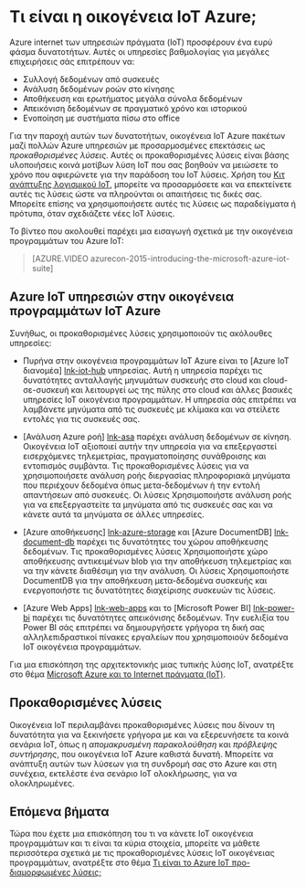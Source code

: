 <properties
    pageTitle="Επισκόπηση της οικογένειας προγραμμάτων του Microsoft Azure IoT | Microsoft Azure"
    description="Επισκόπηση του τρόπου οικογένεια IoT Azure προσφέρει internet των λύσεων προκαθορισμένες ενέργειες που μπορείτε να συλλέξετε, την ανάλυση, και αποθήκευση δεδομένων, παρέχει απεικονίσεις και ενοποίηση με άλλα συστήματα."
    services=""
    suite="iot-suite"
    documentationCenter=""
    authors="dominicbetts"
    manager="timlt"
    editor=""/>

<tags
     ms.service="iot-suite"
     ms.devlang="na"
     ms.topic="get-started-article"
     ms.tgt_pltfrm="na"
     ms.workload="na"
     ms.date="08/09/2016"
     ms.author="dobett"/>

# <a name="what-is-azure-iot-suite"></a>Τι είναι η οικογένεια IoT Azure;

Azure internet των υπηρεσιών πράγματα (IoT) προσφέρουν ένα ευρύ φάσμα δυνατοτήτων. Αυτές οι υπηρεσίες βαθμολογίας για μεγάλες επιχειρήσεις σάς επιτρέπουν να:

- Συλλογή δεδομένων από συσκευές
- Ανάλυση δεδομένων ροών στο κίνησης
- Αποθήκευση και ερωτήματος μεγάλα σύνολα δεδομένων
- Απεικόνιση δεδομένων σε πραγματικό χρόνο και ιστορικού
- Ενοποίηση με συστήματα πίσω στο office

Για την παροχή αυτών των δυνατοτήτων, οικογένεια IoT Azure πακέτων μαζί πολλών Azure υπηρεσιών με προσαρμοσμένες επεκτάσεις ως *προκαθορισμένες λύσεις*. Αυτές οι προκαθορισμένες λύσεις είναι βάσης υλοποιήσεις κοινά μοτίβων λύση IoT που σας βοηθούν να μειώσετε το χρόνο που αφιερώνετε για την παράδοση του IoT λύσεις. Χρήση του [Κιτ ανάπτυξης λογισμικού IoT][lnk-sdks], μπορείτε να προσαρμόσετε και να επεκτείνετε αυτές τις λύσεις ώστε να πληρούνται οι απαιτήσεις τις δικές σας. Μπορείτε επίσης να χρησιμοποιήσετε αυτές τις λύσεις ως παραδείγματα ή πρότυπα, όταν σχεδιάζετε νέες IoT λύσεις.

Το βίντεο που ακολουθεί παρέχει μια εισαγωγή σχετικά με την οικογένεια προγραμμάτων του Azure IoT:

> [AZURE.VIDEO azurecon-2015-introducing-the-microsoft-azure-iot-suite]

## <a name="azure-iot-services-in-azure-iot-suite"></a>Azure IoT υπηρεσιών στην οικογένεια προγραμμάτων IoT Azure

Συνήθως, οι προκαθορισμένες λύσεις χρησιμοποιούν τις ακόλουθες υπηρεσίες:

- Πυρήνα στην οικογένεια προγραμμάτων IoT Azure είναι το [Azure IoT διανομέα] [ lnk-iot-hub] υπηρεσίας. Αυτή η υπηρεσία παρέχει τις δυνατότητες ανταλλαγής μηνυμάτων συσκευής στο cloud και cloud-σε-συσκευή και λειτουργεί ως της πύλης στο cloud και άλλες βασικές υπηρεσίες IoT οικογένεια προγραμμάτων. Η υπηρεσία σάς επιτρέπει να λαμβάνετε μηνύματα από τις συσκευές με κλίμακα και να στείλετε εντολές για τις συσκευές σας.

- [Ανάλυση Azure ροή] [ lnk-asa] παρέχει ανάλυση δεδομένων σε κίνηση. Οικογένεια IoT αξιοποιεί αυτήν την υπηρεσία για να επεξεργαστεί εισερχόμενες τηλεμετρίας, πραγματοποίησης συνάθροισης και εντοπισμός συμβάντα. Τις προκαθορισμένες λύσεις για να χρησιμοποιήσετε ανάλυση ροής διεργασίας πληροφοριακά μηνύματα που περιέχουν δεδομένα όπως μετα-δεδομένων ή την εντολή απαντήσεων από συσκευές. Οι λύσεις Χρησιμοποιήστε ανάλυση ροής για να επεξεργαστείτε τα μηνύματα από τις συσκευές σας και να κάνετε αυτά τα μηνύματα σε άλλες υπηρεσίες.

- [Azure αποθήκευσης] [ lnk-azure-storage] και [Azure DocumentDB] [ lnk-document-db] παρέχει τις δυνατότητες του χώρου αποθήκευσης δεδομένων. Τις προκαθορισμένες λύσεις Χρησιμοποιήστε χώρο αποθήκευσης αντικειμένων blob για την αποθήκευση τηλεμετρίας και να την κάνετε διαθέσιμη για την ανάλυση. Οι λύσεις Χρησιμοποιήστε DocumentDB για την αποθήκευση μετα-δεδομένα συσκευής και ενεργοποιήστε τις δυνατότητες διαχείρισης συσκευών τις λύσεις.

- [Azure Web Apps] [ lnk-web-apps] και το [Microsoft Power BI] [ lnk-power-bi] παρέχει τις δυνατότητες απεικόνισης δεδομένων. Την ευελιξία του Power BI σάς επιτρέπει να δημιουργήσετε γρήγορα τη δική σας αλληλεπιδραστικοί πίνακες εργαλείων που χρησιμοποιούν δεδομένα IoT οικογένεια προγραμμάτων.

Για μια επισκόπηση της αρχιτεκτονικής μιας τυπικής λύσης IoT, ανατρέξτε στο θέμα [Microsoft Azure και το Internet πράγματα (IoT)][iot-suite-what-is-azure-iot].

## <a name="preconfigured-solutions"></a>Προκαθορισμένες λύσεις

Οικογένεια IoT περιλαμβάνει προκαθορισμένες λύσεις που δίνουν τη δυνατότητα για να ξεκινήσετε γρήγορα με και να εξερευνήσετε τα κοινά σενάρια IoT, όπως η *απομακρυσμένη παρακολούθηση* και *πρόβλεψης συντήρησης*, που οικογένεια IoT Azure καθιστά δυνατή. Μπορείτε να ανάπτυξη αυτών των λύσεων για τη συνδρομή σας στο Azure και στη συνέχεια, εκτελέστε ένα σενάριο IoT ολοκλήρωσης, για να ολοκληρωμένες.

## <a name="next-steps"></a>Επόμενα βήματα

Τώρα που έχετε μια επισκόπηση του τι να κάνετε IoT οικογένεια προγραμμάτων και τι είναι τα κύρια στοιχεία, μπορείτε να μάθετε περισσότερα σχετικά με τις προκαθορισμένες λύσεις IoT οικογένειας προγραμμάτων, ανατρέξτε στο θέμα [Τι είναι το Azure IoT προ-διαμορφωμένες λύσεις;][lnk-what-are-preconfig]

[lnk-sdks]: https://azure.microsoft.com/documentation/articles/iot-hub-sdks-summary/
[lnk-iot-hub]: https://azure.microsoft.com/documentation/services/iot-hub/
[lnk-asa]: https://azure.microsoft.com/documentation/services/stream-analytics/
[lnk-azure-storage]: https://azure.microsoft.com/documentation/services/storage/
[lnk-document-db]: https://azure.microsoft.com/documentation/services/documentdb/
[lnk-power-bi]: https://powerbi.microsoft.com/
[lnk-web-apps]: https://azure.microsoft.com/documentation/services/app-service/web/
[iot-suite-what-is-azure-iot]: iot-suite-what-is-azure-iot.md
[lnk-what-are-preconfig]: iot-suite-what-are-preconfigured-solutions.md

